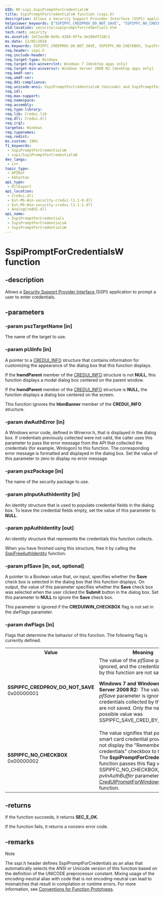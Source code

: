 ```yaml
---
UID: NF:sspi.SspiPromptForCredentialsW
title: SspiPromptForCredentialsW function (sspi.h)
description: Allows a Security Support Provider Interface (SSPI) application to prompt a user to enter credentials. (Unicode)
helpviewer_keywords: ["SSPIPFC_CREDPROV_DO_NOT_SAVE", "SSPIPFC_NO_CHECKBOX", "SspiPromptForCredentials", "SspiPromptForCredentials function [Security]", "SspiPromptForCredentialsW", "security.sspipromptforcredentials", "sspi/SspiPromptForCredentials", "sspi/SspiPromptForCredentialsW"]
old-location: security\sspipromptforcredentials.htm
tech.root: security
ms.assetid: 2af2ac00-0e91-4384-9ffa-3e100df218c1
ms.date: 12/05/2018
ms.keywords: SSPIPFC_CREDPROV_DO_NOT_SAVE, SSPIPFC_NO_CHECKBOX, SspiPromptForCredentials, SspiPromptForCredentials function [Security], SspiPromptForCredentialsA, SspiPromptForCredentialsW, security.sspipromptforcredentials, sspi/SspiPromptForCredentials, sspi/SspiPromptForCredentialsA, sspi/SspiPromptForCredentialsW
req.header: sspi.h
req.include-header: 
req.target-type: Windows
req.target-min-winverclnt: Windows 7 [desktop apps only]
req.target-min-winversvr: Windows Server 2008 R2 [desktop apps only]
req.kmdf-ver: 
req.umdf-ver: 
req.ddi-compliance: 
req.unicode-ansi: SspiPromptForCredentialsW (Unicode) and SspiPromptForCredentialsA (ANSI)
req.idl: 
req.max-support: 
req.namespace: 
req.assembly: 
req.type-library: 
req.lib: Credui.lib
req.dll: Credui.dll
req.irql: 
targetos: Windows
req.typenames: 
req.redist: 
ms.custom: 19H1
f1_keywords:
 - SspiPromptForCredentialsW
 - sspi/SspiPromptForCredentialsW
dev_langs:
 - c++
topic_type:
 - APIRef
 - kbSyntax
api_type:
 - DllExport
api_location:
 - Credui.dll
 - Ext-MS-Win-security-credui-l1-1-0.dll
 - Ext-MS-Win-security-credui-l1-1-1.dll
 - AnalogCredUI.dll
api_name:
 - SspiPromptForCredentials
 - SspiPromptForCredentialsA
 - SspiPromptForCredentialsW
---
```


# SspiPromptForCredentialsW function


## -description

Allows a <a href="/windows/desktop/SecGloss/s-gly">Security Support Provider Interface </a>(SSPI) application to prompt a user to enter credentials.

## -parameters

### -param pszTargetName [in]

The name of the target to use.

### -param pUiInfo [in]

A pointer to a <a href="/windows/desktop/api/wincred/ns-wincred-credui_infoa">CREDUI_INFO</a> structure that contains information for customizing the appearance of the dialog box that this function displays. 
   


If the <b>hwndParent</b> member of the <a href="/windows/desktop/api/wincred/ns-wincred-credui_infoa">CREDUI_INFO</a> structure is not <b>NULL</b>, this function displays a modal dialog box centered on the parent window.

If the <b>hwndParent</b> member of the <a href="/windows/desktop/api/wincred/ns-wincred-credui_infoa">CREDUI_INFO</a> structure is <b>NULL</b>, the function displays a dialog box centered on the screen.

This function ignores the  <b>hbmBanner</b> member of the <b>CREDUI_INFO</b> structure.

### -param dwAuthError [in]

A Windows error code, defined in Winerror.h, that is displayed in the dialog box. If credentials previously collected were not valid, the caller uses this parameter to pass the error message from the API that collected the credentials (for example, Winlogon) to this function. The corresponding error message is formatted and displayed in the dialog box. Set the  value of this parameter to zero to display no error message.

### -param pszPackage [in]

The name of the security package to use.

### -param pInputAuthIdentity [in]

An identity structure that is used to populate credential fields in the dialog box. To leave the credential fields empty, set the value of this parameter to <b>NULL</b>.

### -param ppAuthIdentity [out]

An identity structure that represents the  credentials this function collects.

When you have finished using this structure, free it by calling the <a href="/windows/desktop/api/sspi/nf-sspi-sspifreeauthidentity">SspiFreeAuthIdentity</a> function.

### -param pfSave [in, out, optional]

A pointer to a Boolean value that, on input, specifies whether the <b>Save</b> check box is selected in the dialog box that this function displays. On output, the value of this parameter specifies whether the <b>Save</b> check box was selected when the user clicked the <b>Submit</b> button in the dialog box. Set this parameter to <b>NULL</b> to ignore the <b>Save</b> check box.

This parameter is ignored if the <b>CREDUIWIN_CHECKBOX</b> flag is not set in the <i>dwFlags</i> parameter.

### -param dwFlags [in]

Flags that determine the behavior of this function. The following flag is currently defined.

<table>
<tr>
<th>Value</th>
<th>Meaning</th>
</tr>
<tr>
<td width="40%"><a id="SSPIPFC_CREDPROV_DO_NOT_SAVE"></a><a id="sspipfc_credprov_do_not_save"></a><dl>
<dt><b>SSPIPFC_CREDPROV_DO_NOT_SAVE</b></dt>
<dt>0x00000001</dt>
</dl>
</td>
<td width="60%">
The value of the <i>pfSave</i> parameter is ignored, and the credentials collected by this function are not saved.

<b>Windows 7 and Windows Server 2008 R2:  </b>The value of the <i>pfSave</i> parameter is ignored, and the credentials collected by this function are not saved. Only the name of this possible value was SSPIPFC_SAVE_CRED_BY_CALLER. 

</td>
</tr>
<tr>
<td width="40%"><a id="SSPIPFC_NO_CHECKBOX"></a><a id="sspipfc_no_checkbox"></a><dl>
<dt><b>SSPIPFC_NO_CHECKBOX</b></dt>
<dt>0x00000002</dt>
</dl>
</td>
<td width="60%">
The value signifies that password and smart card credential providers  will not display the "Remember my credentials" checkbox to the user. The <b>SspiPromptForCredentials</b> function passes this flag value, SSPIPFC_NO_CHECKBOX,  in the <i>pvInAuthBuffer</i> parameter of <a href="/windows/desktop/api/wincred/nf-wincred-creduipromptforwindowscredentialsa">CredUIPromptForWindowsCredentials</a> function.

</td>
</tr>
</table>

## -returns

If the function succeeds, it returns <b>SEC_E_OK</b>.

If the function fails, it returns a nonzero error code.

## -remarks

> [!NOTE]
> The sspi.h header defines SspiPromptForCredentials as an alias that automatically selects the ANSI or Unicode version of this function based on the definition of the UNICODE preprocessor constant. Mixing usage of the encoding-neutral alias with code that is not encoding-neutral can lead to mismatches that result in compilation or runtime errors. For more information, see [Conventions for Function Prototypes](/windows/win32/intl/conventions-for-function-prototypes).
